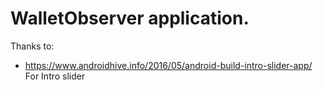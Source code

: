 # WalletObserver application.

Thanks to:
- https://www.androidhive.info/2016/05/android-build-intro-slider-app/
  For Intro slider